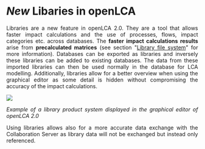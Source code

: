 # _New_ Libaries in openLCA

<div style='text-align: justify;'>

Libraries are a new feature in openLCA 2.0. They are a tool that allows faster impact calculations and the use of processes, flows, 
impact categories etc. across databases. The **faster impact calculations results** arise from **precalculated matrices** (see section "[Library file system](./file_system.md)" for more information). Databases can be exported as libraries and inversely these libraries can be added to existing databases. 
The data from these imported libraries can then be used normally in the database for LCA modelling.
Additionally, libraries allow for a better overview when using the graphical editor as some detail is hidden without compromising 
the accuracy of the impact calculations. 

![](../media/Library_example.png)

_Example of a library product system displayed in the graphical editor of openLCA 2.0_

Using libraries allows also for a more accurate data exchange with the Collaboration Server as library data will not be exchanged but 
instead only referenced. 

</div>
